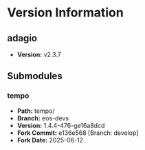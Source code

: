 # Version Information

## adagio
- **Version:** v2.3.7

## Submodules

### tempo
- **Path:** tempo/
- **Branch:** eos-devs
- **Version:** 1.4.4-476-ge16a8dcd
- **Fork Commit:** e136e568 [Branch: develop]
- **Fork Date:** 2025-06-12
